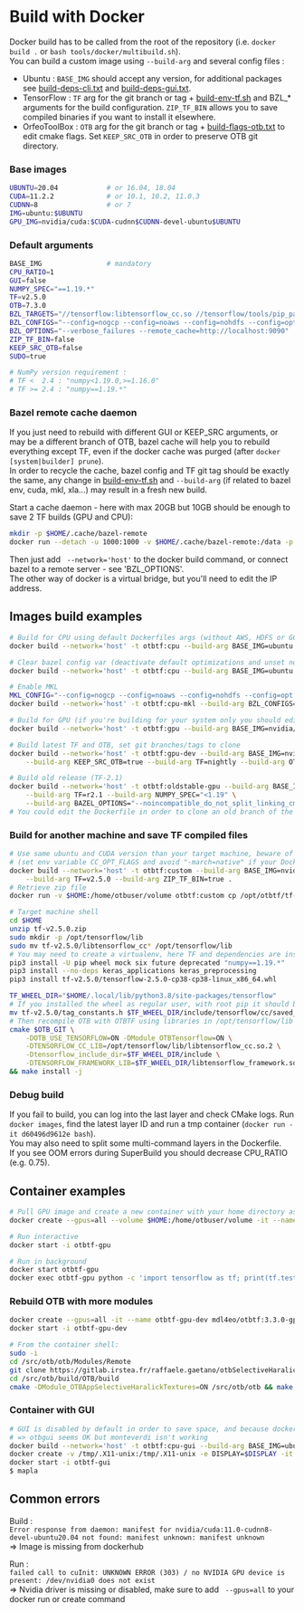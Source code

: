 # Build with Docker
Docker build has to be called from the root of the repository (i.e. `docker build .` or `bash tools/docker/multibuild.sh`).  
You can build a custom image using `--build-arg` and several config files :
- Ubuntu : `BASE_IMG` should accept any version, for additional packages see [build-deps-cli.txt](build-deps-cli.txt) and [build-deps-gui.txt](build-deps-gui.txt).
- TensorFlow : `TF` arg for the git branch or tag + [build-env-tf.sh](build-env-tf.sh) and BZL_* arguments for the build configuration. `ZIP_TF_BIN` allows you to save compiled binaries if you want to install it elsewhere.    
- OrfeoToolBox : `OTB` arg for the git branch or tag + [build-flags-otb.txt](build-flags-otb.txt) to edit cmake flags. Set `KEEP_SRC_OTB` in order to preserve OTB git directory.

### Base images
```bash
UBUNTU=20.04            # or 16.04, 18.04
CUDA=11.2.2             # or 10.1, 10.2, 11.0.3
CUDNN=8                 # or 7
IMG=ubuntu:$UBUNTU
GPU_IMG=nvidia/cuda:$CUDA-cudnn$CUDNN-devel-ubuntu$UBUNTU
```

### Default arguments
```bash
BASE_IMG                # mandatory
CPU_RATIO=1
GUI=false
NUMPY_SPEC="==1.19.*"
TF=v2.5.0
OTB=7.3.0
BZL_TARGETS="//tensorflow:libtensorflow_cc.so //tensorflow/tools/pip_package:build_pip_package"
BZL_CONFIGS="--config=nogcp --config=noaws --config=nohdfs --config=opt"
BZL_OPTIONS="--verbose_failures --remote_cache=http://localhost:9090"
ZIP_TF_BIN=false
KEEP_SRC_OTB=false
SUDO=true

# NumPy version requirement :
# TF <  2.4 : "numpy<1.19.0,>=1.16.0"
# TF >= 2.4 : "numpy==1.19.*"
```

### Bazel remote cache daemon
If you just need to rebuild with different GUI or KEEP_SRC arguments, or may be a different branch of OTB, bazel cache will help you to rebuild everything except TF, even if the docker cache was purged (after `docker [system|builder] prune`).  
In order to recycle the cache, bazel config and TF git tag should be exactly the same, any change in [build-env-tf.sh](build-env-tf.sh) and `--build-arg` (if related to bazel env, cuda, mkl, xla...) may result in a fresh new build.  

Start a cache daemon - here with max 20GB but 10GB should be enough to save 2 TF builds (GPU and CPU):  
```bash
mkdir -p $HOME/.cache/bazel-remote
docker run --detach -u 1000:1000 -v $HOME/.cache/bazel-remote:/data -p 9090:8080 buchgr/bazel-remote-cache --max_size=20
```
Then just add ` --network='host'` to the docker build command, or connect bazel to a remote server - see 'BZL_OPTIONS'.  
The other way of docker is a virtual bridge, but you'll need to edit the IP address.  

## Images build examples
```bash
# Build for CPU using default Dockerfiles args (without AWS, HDFS or GCP support)
docker build --network='host' -t otbtf:cpu --build-arg BASE_IMG=ubuntu:20.04 .

# Clear bazel config var (deactivate default optimizations and unset noaws/nogcp/nohdfs)
docker build --network='host' -t otbtf:cpu --build-arg BASE_IMG=ubuntu:20.04 --build-arg BZL_CONFIGS= .

# Enable MKL
MKL_CONFIG="--config=nogcp --config=noaws --config=nohdfs --config=opt --config=mkl"
docker build --network='host' -t otbtf:cpu-mkl --build-arg BZL_CONFIGS="$MKL_CONFIG" --build-arg BASE_IMG=ubuntu:20.04 .

# Build for GPU (if you're building for your system only you should edit CUDA_COMPUTE_CAPABILITIES in build-env-tf.sh)
docker build --network='host' -t otbtf:gpu --build-arg BASE_IMG=nvidia/cuda:11.0.3-cudnn8-devel-ubuntu20.04 .

# Build latest TF and OTB, set git branches/tags to clone
docker build --network='host' -t otbtf:gpu-dev --build-arg BASE_IMG=nvidia/cuda:11.2.2-cudnn8-devel-ubuntu20.04 \
    --build-arg KEEP_SRC_OTB=true --build-arg TF=nightly --build-arg OTB=develop .

# Build old release (TF-2.1)
docker build --network='host' -t otbtf:oldstable-gpu --build-arg BASE_IMG=nvidia/cuda:10.1-cudnn7-devel-ubuntu18.04 \
    --build-arg TF=r2.1 --build-arg NUMPY_SPEC="<1.19" \
    --build-arg BAZEL_OPTIONS="--noincompatible_do_not_split_linking_cmdline --verbose_failures --remote_cache=http://localhost:9090" .
# You could edit the Dockerfile in order to clone an old branch of the repo instead of copying files from the build context
```

### Build for another machine and save TF compiled files 
```bash
# Use same ubuntu and CUDA version than your target machine, beware of CC optimization and CPU compatibility
# (set env variable CC_OPT_FLAGS and avoid "-march=native" if your Docker's CPU is optimized with AVX2/AVX512 but your target CPU isn't)
docker build --network='host' -t otbtf:custom --build-arg BASE_IMG=nvidia/cuda:11.2.2-cudnn8-devel-ubuntu20.04 \
    --build-arg TF=v2.5.0 --build-arg ZIP_TF_BIN=true .
# Retrieve zip file
docker run -v $HOME:/home/otbuser/volume otbtf:custom cp /opt/otbtf/tf-v2.5.0.zip /home/otbuser/volume

# Target machine shell
cd $HOME
unzip tf-v2.5.0.zip
sudo mkdir -p /opt/tensorflow/lib
sudo mv tf-v2.5.0/libtensorflow_cc* /opt/tensorflow/lib
# You may need to create a virtualenv, here TF and dependencies are installed next to user's pip packages
pip3 install -U pip wheel mock six future deprecated "numpy==1.19.*"
pip3 install --no-deps keras_applications keras_preprocessing
pip3 install tf-v2.5.0/tensorflow-2.5.0-cp38-cp38-linux_x86_64.whl

TF_WHEEL_DIR="$HOME/.local/lib/python3.8/site-packages/tensorflow"
# If you installed the wheel as regular user, with root pip it should be in /usr/local/lib/python3.*, or in your virtualenv lib/ directory
mv tf-v2.5.0/tag_constants.h $TF_WHEEL_DIR/include/tensorflow/cc/saved_model/
# Then recompile OTB with OTBTF using libraries in /opt/tensorflow/lib and instructions in HOWTOBUILD.md.
cmake $OTB_GIT \
    -DOTB_USE_TENSORFLOW=ON -DModule_OTBTensorflow=ON \
    -DTENSORFLOW_CC_LIB=/opt/tensorflow/lib/libtensorflow_cc.so.2 \
    -Dtensorflow_include_dir=$TF_WHEEL_DIR/include \
    -DTENSORFLOW_FRAMEWORK_LIB=$TF_WHEEL_DIR/libtensorflow_framework.so.2 \
&& make install -j 
```

### Debug build
If you fail to build, you can log into the last layer and check CMake logs. Run `docker images`, find the latest layer ID and run a tmp container (`docker run -it d60496d9612e bash`).  
You may also need to split some multi-command layers in the Dockerfile.  
If you see OOM errors during SuperBuild you should decrease CPU_RATIO (e.g. 0.75).  

## Container examples
```bash
# Pull GPU image and create a new container with your home directory as volume (requires apt package nvidia-docker2 and CUDA>=11.0)
docker create --gpus=all --volume $HOME:/home/otbuser/volume -it --name otbtf-gpu mdl4eo/otbtf:3.3.0-gpu

# Run interactive
docker start -i otbtf-gpu

# Run in background
docker start otbtf-gpu
docker exec otbtf-gpu python -c 'import tensorflow as tf; print(tf.test.is_gpu_available())'
```

### Rebuild OTB with more modules
```bash
docker create --gpus=all -it --name otbtf-gpu-dev mdl4eo/otbtf:3.3.0-gpu-dev
docker start -i otbtf-gpu-dev
```
```bash
# From the container shell:
sudo -i
cd /src/otb/otb/Modules/Remote
git clone https://gitlab.irstea.fr/raffaele.gaetano/otbSelectiveHaralickTextures.git
cd /src/otb/build/OTB/build
cmake -DModule_OTBAppSelectiveHaralickTextures=ON /src/otb/otb && make install -j
```

### Container with GUI
```bash
# GUI is disabled by default in order to save space, and because docker xvfb isn't working properly with OpenGL.
# => otbgui seems OK but monteverdi isn't working
docker build --network='host' -t otbtf:cpu-gui --build-arg BASE_IMG=ubuntu:20.04 --build-arg GUI=true .
docker create -v /tmp/.X11-unix:/tmp/.X11-unix -e DISPLAY=$DISPLAY -it --name otbtf-gui otbtf:cpu-gui
docker start -i otbtf-gui
$ mapla
```

## Common errors
Build :  
`Error response from daemon: manifest for nvidia/cuda:11.0-cudnn8-devel-ubuntu20.04 not found: manifest unknown: manifest unknown`  
=> Image is missing from dockerhub

Run :  
`failed call to cuInit: UNKNOWN ERROR (303) / no NVIDIA GPU device is present: /dev/nvidia0 does not exist`  
=> Nvidia driver is missing or disabled, make sure to add ` --gpus=all` to your docker run or create command
